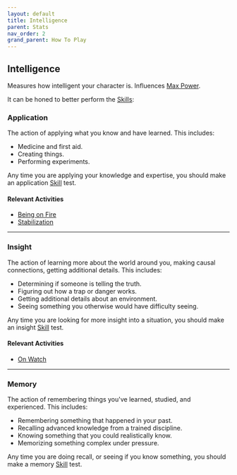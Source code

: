 ```yaml
---
layout: default
title: Intelligence
parent: Stats
nav_order: 2
grand_parent: How To Play
---
```

## Intelligence

Measures how intelligent your character is. Influences [Max Power](Stats#Max%20Power).

It can be honed to better perform the [Skills](Skills):
### Application
The action of applying what you know and have learned. This includes:
* Medicine and first aid.
* Creating things.
* Performing experiments.

Any time you are applying your knowledge and expertise, you should make an application [Skill](Skills) test.

#### Relevant Activities
* [Being on Fire](Injury#Being%20on%20Fire)
* [Stabilization](Injury#Stabilization)

---
### Insight
The action of learning more about the world around you, making causal connections, getting additional details. This includes:
* Determining if someone is telling the truth.
* Figuring out how a trap or danger works.
* Getting additional details about an environment.
* Seeing something you otherwise would have difficulty seeing.

Any time you are looking for more insight into a situation, you should make an insight [Skill](Skills) test.

#### Relevant Activities
* [On Watch](Activities#On%20Watch)

---
### Memory
The action of remembering things you've learned, studied, and experienced. This includes:
* Remembering something that happened in your past.
* Recalling advanced knowledge from a trained discipline.
* Knowing something that you could realistically know.
* Memorizing something complex under pressure.

Any time you are doing recall, or seeing if you know something, you should make a memory [Skill](Skills) test.
